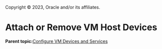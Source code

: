 Copyright © 2023, Oracle and/or its affiliates.

# Attach or Remove VM Host Devices

**Parent topic:**[Configure VM Devices and Services](../topics/cockpit-kvm_manage_instance.md)

